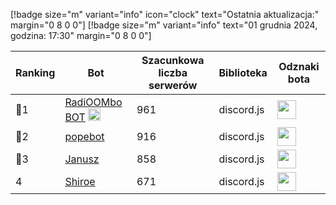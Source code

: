 [!badge size="m" variant="info" icon="clock" text="Ostatnia aktualizacja:" margin="0 8 0 0"] [!badge size="m" variant="info" text="01 grudnia 2024, godzina: 17:30" margin="0 8 0 0"]

| Ranking | Bot                                                                                           | Szacunkowa liczba serwerów | Biblioteka | Odznaki bota |
| ---- | --------------------------------------------------------------------------------------------- | ------------------------ | ------------------------ | ------------------------ |
|    🥇1| [RadiOOMbo BOT](https://discord.com/oauth2/authorize?client_id=675416683481006159&permissions=8&scope=bot) <img src="/static/badges/bots/boomfinity.svg" height="20" width="20">        |               961 | discord.js | <img src="/static/badges/odznaki/supportscommands.svg" height="30" width="30"> |
|    🥈2| [popebot](https://discord.com/oauth2/authorize?client_id=997525532101050538&permissions=8&scope=bot)        |               916 | discord.js | <img src="/static/badges/odznaki/supportscommands.svg" height="30" width="30"> |
|    🥉3| [Janusz](https://discord.com/oauth2/authorize?client_id=421679109954076692&permissions=8&scope=bot)        |               858 | discord.js | <img src="/static/badges/odznaki/supportscommands.svg" height="30" width="30"> |
|    4| [Shiroe](https://discord.com/oauth2/authorize?client_id=782299960283627540&permissions=8&scope=bot)        |               671 | discord.js | <img src="/static/badges/odznaki/supportscommands.svg" height="30" width="30"> | 